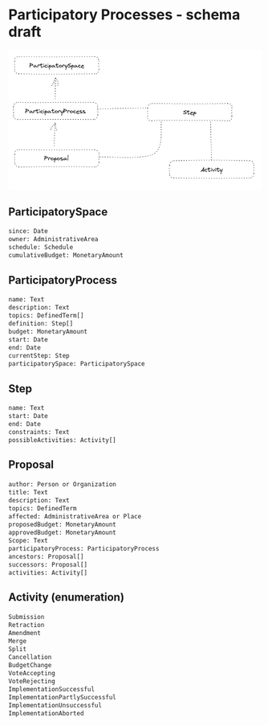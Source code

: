 # Participatory Processes - schema draft

![High-level view](schema.png)

## ParticipatorySpace

```
since: Date
owner: AdministrativeArea
schedule: Schedule
cumulativeBudget: MonetaryAmount
```

## ParticipatoryProcess

```
name: Text
description: Text
topics: DefinedTerm[]
definition: Step[]
budget: MonetaryAmount
start: Date
end: Date
currentStep: Step
participatorySpace: ParticipatorySpace
```

## Step

```
name: Text
start: Date
end: Date
constraints: Text
possibleActivities: Activity[]
```

## Proposal

```
author: Person or Organization
title: Text
description: Text
topics: DefinedTerm
affected: AdministrativeArea or Place
proposedBudget: MonetaryAmount
approvedBudget: MonetaryAmount
Scope: Text
participatoryProcess: ParticipatoryProcess
ancestors: Proposal[]
successors: Proposal[]
activities: Activity[]
```

## Activity (enumeration)

```
Submission
Retraction
Amendment
Merge
Split
Cancellation
BudgetChange
VoteAccepting
VoteRejecting
ImplementationSuccessful
ImplementationPartlySuccessful
ImplementationUnsuccessful
ImplementationAborted
```
